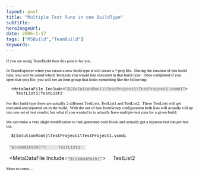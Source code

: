 ```yaml
---
layout: post 
title: "Multiple Test Runs in one BuildType"
subTitle: 
heroImageUrl: 
date: 2006-1-17
tags: ["MSBuild","TeamBuild"]
keywords: 
---
```


<SPAN style="FONT-SIZE: 11px; COLOR: black; FONT-FAMILY: Courier New; BACKGROUND-COLOR: transparent"><FONT face=Verdana>If you are using TeamBuild then this post is for you.&nbsp; </FONT></SPAN>

<SPAN style="FONT-SIZE: 11px; COLOR: black; FONT-FAMILY: Courier New; BACKGROUND-COLOR: transparent"><FONT face=Verdana>In TeamExplorer when you create a new&nbsp;build type it will create a&nbsp;*.proj file.&nbsp; During the creation of&nbsp;this build type, you will be asked which TestLists you would like executed in that build type.&nbsp;&nbsp;Once completed if you open&nbsp;that proj file, you will see an item group that looks something like the following:</FONT></SPAN>

<SPAN style="FONT-SIZE: 11px; COLOR: black; FONT-FAMILY: Courier New; BACKGROUND-COLOR: transparent"></SPAN><SPAN style="FONT-SIZE: 11px; COLOR: black; FONT-FAMILY: Courier New; BACKGROUND-COLOR: transparent"><ItemGroup>
&nbsp;&nbsp;<MetaDataFile Include=<SPAN style="FONT-SIZE: 11px; COLOR: #666666; FONT-FAMILY: Courier New; BACKGROUND-COLOR: #e4e4e4">"$(SolutionRoot)\TestProject1\TestProject1.vsmdi"</SPAN>>
&nbsp;&nbsp;&nbsp; <TestList>TestList1;TestList2</TestList>
&nbsp; </MetaDataFile>
</ItemGroup></SPAN>

<SPAN style="FONT-SIZE: 11px; COLOR: black; FONT-FAMILY: Courier New; BACKGROUND-COLOR: transparent"><FONT face=Verdana>For this build type&nbsp;there are actually 2&nbsp;different&nbsp;TestLists, TestList1 and TestList2.&nbsp; These&nbsp;TestLists will get executed and reported on in the build.&nbsp; With the out of box ItemGroup configuration both&nbsp;lists will actually roll up into one&nbsp;set of test results; but what if you wanted to&nbsp;to actually have multiple test runs for a given build.&nbsp;</FONT></SPAN>
<SPAN style="FONT-SIZE: 11px; COLOR: black; FONT-FAMILY: Courier New; BACKGROUND-COLOR: transparent">

<SPAN style="FONT-SIZE: 11px; COLOR: black; FONT-FAMILY: Courier New; BACKGROUND-COLOR: transparent"><FONT face=Verdana>We can make a very slight modification to that generated code block and actually get a separate&nbsp;test run per test list.</FONT></SPAN>

<SPAN style="FONT-SIZE: 11px; COLOR: black; FONT-FAMILY: Courier New; BACKGROUND-COLOR: transparent"><PropertyGroup>
&nbsp; <VsmdiPath>$(SolutionRoot)\TestProject1\TestProject1.vsmdi</VsmdiPath>
</PropertyGroup>

<ItemGroup>
&nbsp; <MetaDataFile Include=<SPAN style="FONT-SIZE: 11px; COLOR: #666666; FONT-FAMILY: Courier New; BACKGROUND-COLOR: #e4e4e4">"$(VsmdiPath)"</SPAN>>
&nbsp;&nbsp;&nbsp; <TestList>TestList1</TestList>
&nbsp; </MetaDataFile>

&nbsp; <MetaDataFile Include=<SPAN style="FONT-SIZE: 11px; COLOR: #666666; FONT-FAMILY: Courier New; BACKGROUND-COLOR: #e4e4e4">"$(VsmdiPath)"</SPAN>>
&nbsp;&nbsp;&nbsp; <TestList>TestList2</TestList>
&nbsp; </MetaDataFile>
</ItemGroup></SPAN>

<SPAN style="FONT-SIZE: 11px; COLOR: black; FONT-FAMILY: Courier New; BACKGROUND-COLOR: transparent"><FONT face=Verdana>More to come....</FONT></SPAN>

</SPAN>